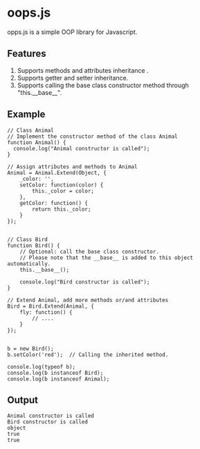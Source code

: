 oops.js
=======

opps.js is a simple OOP library for Javascript.


Features
--------
  
  1. Supports methods and attributes inheritance .
  1. Supports getter and setter inheritance.
  1. Supports calling the base class constructor method through "this.\_\_base\_\_".

Example
-------
    
    // Class Animal
    // Implement the constructor method of the class Animal
    function Animal() {
      console.log("Animal constructor is called");
    }
  
    // Assign attributes and methods to Animal
    Animal = Animal.Extend(Object, {
        _color: '',
        setColor: function(color) {
            this._color = color;
        },
        getColor: function() {
            return this._color;
        }
    });
    
    
    // Class Bird
    function Bird() {
        // Optional: call the base class constructor.
        // Please note that the __base__ is added to this object automatically.
        this.__base__();
        
        console.log("Bird constructor is called");
    }
    
    // Extend Animal, add more methods or/and attributes
    Bird = Bird.Extend(Animal, {
        fly: function() {
            // ....
        }
    });
    
    
    b = new Bird();
    b.setColor('red');  // Calling the inherited method.
    
    console.log(typeof b);
    console.log(b instanceof Bird);
    console.log(b instanceof Animal);
    
    
Output
------

    Animal constructor is called
    Bird constructor is called
    object
    true
    true
